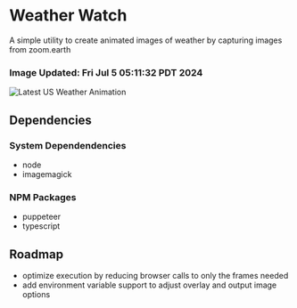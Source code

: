 # Weather Watch

A simple utility to create animated images of weather by capturing images from zoom.earth

### Image Updated: Fri Jul  5 05:11:32 PDT 2024

![Latest US Weather Animation](animations/2024-07-05.webp)

## Dependencies
### System Dependendencies
* node
* imagemagick
### NPM Packages
* puppeteer
* typescript

## Roadmap
* optimize execution by reducing browser calls to only the frames needed
* add environment variable support to adjust overlay and output image options
